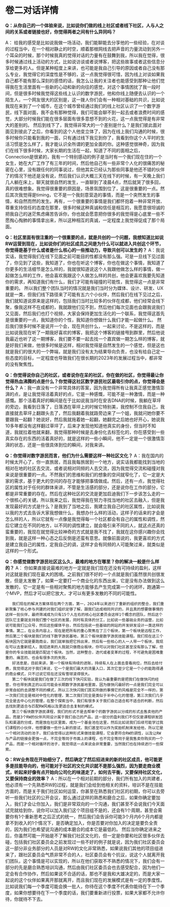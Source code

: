 # 卷二对话详情

**Q：从你自己的一个体验来说，比如说你们做的线上社区或者线下社区，人与人之间的关系或者链接也好，你觉得两者之间有什么异同吗？**

A： 给我的感受是比如说我做一场活动，我们能聊能去分享他的一些经验，在对谈的过程当中，在一个相对静止的时空，顺着那根网线去把声音的力量流动到另外一个耳朵的时候，那个时候我真的觉得对话的力量有在鼓舞到我，所以我在觉得，很多时候通过线上活动的方式，比如说访谈或者说博客，把这些故事或者这些信息分享给更多的人。但是某种程度上来讲，也可能是我自己引导的原因或者自己没有那么专业，我觉得它的深度性是不够的，这一点我觉得很可惜，因为线上对谈如果我自己都不能有那么深刻的感悟的话，我怎么让我的关注者也能感受到那种让他们觉得我在生活里面有一些新的心动和新的向往的感觉，对这个事情困扰了我一段时间，但是很多时候我觉得这些线上认识的数字游民，他和你线上随便去认识的一个陌生人，一个网友很大的区别是，这一拨人你们会有一种相对基础的共识，比如说我现在来到了一个城市，在这个城市曾经通过我们的线上社区认识了一个数字游民，线下面对面，我不会有那种觉得，我们可能会聊不到一起去或者浪费时间的感觉，大部分时候我们能在很多层面有很多意想不到的火花，这一点我觉得是有非常大的差别的。
       然后到线下了，我觉得非常大的一个差别是什么？是我们彼此面对面见到彼此了之后，你看到的这个人他变立体了，因为在线上我们沟通的时候，很多时候你只能看到我的一面，只有通过线下我见到你了，我看到你这个人平时的生活习惯是怎么样了，我才能认识全所谓的更加全面的你。这种感觉很神奇，因为我们在线下很多时候，大家长期的生活在一起，知道了不同的面相之后，Connection是很紧的，我有一个特别感动的例子是当时有一个我们现在住的一个女生，她在大厂工作了有三年的时间，然后他自己有一些非常个人化的很痛苦的秘密在心里，没有跟任何的同事说过，但他其实已经认为那些同事是他还不错的伙伴了的情况下他还是没有说，然后我们认识大概三天在线下的时候，有一天晚上我们几人躺在床上，聊天就很自然的发生，一直聊到了凌晨4点，然后就哭了很多回，真的很难想象。我觉得很重要的原因是，场景氛围到位了，这是很重要的一点。然后其次我觉得是timing，它不是一个我刻意营造的事情，而是一个突然发生的事情，和自然而然的发生。再有，一个很重要的事情是我们都怀抱着一种非常开放、尊重支持信任的态度在那里，很多时候这种真诚和信任是相互的，我愿意很坦诚的把我自己的迷茫焦虑痛苦告诉你，你也就会愿意把你很多的我觉得是心底里一些不愿掏心掏肺的事情拿出来，所以这种相互的真诚，一定程度上我觉得促成了那个局面。

**Q：社区里面有很注重的一个很重要的点，就是共创的一个问题，我想知道比如说RW运营到现在，比如说你们的社区成员之间是为什么可以就进入共创这个环节，你觉得是基于什么或者是什么核心的一些推动力，导致共创可以发生的？**
A：我说实话，我觉得我们在线下见面之前可能目的性都没有那么强。可是一旦线下见过面了，你见到了这些，我知道了，你也在听这个博客，你也在做这个事情，我知道了你更多的生活细节是怎么样的，我就很知道说这个人我跟他做怎么样的事情，做一起做怎么样的工作，他会喜欢我跟这个人做怎么样的共创，他会更喜欢我要先知道你的需求，再知道我们有什么，我们才可能有碰撞的可能性，我觉得这一点是非常重要的。
       所以我们整个团队当时的情况就是我们当时分为媒体、设计、研发、UX就是一类，但我们线下路径来了可能有五六个小伙伴，然后我们在线下见过之后，我们就知道说原来是这样的，包括我们当时比较多的伙伴在成都，他们经常会线下聚，像我这样不在成都的，我就跟他们见不到，然后他们每次见面也会跟我说我们又见面，然后我们也打个视频，大家会保持更加生活化的一个联系，我觉得这首先是很重要的一点，我知道你的个性，我知道你想做什么我们才能一起做什么。
然后我们很多时候不是说开一个会，现在共创什么，一起来讨论，不是这样的，而是比如说我现在听了一期我好喜欢的博客，我把这个博客的链接甩到群里，然后他说我最近也听了这一期博客，我们要不要一起去找一个嘉宾做一期怎么样的博客，就是好我们来做，他很多时候是这样，相对我觉得是自然发生的一个感觉，但是这也就是我们的很大的一个弊端，就是我们没有太为结果导向负责，也没有给自己定一些态度的目标，一定程度也导致我们在很长期的2023年的发展过程当中，都非常的没有聚焦性。

**Q：你觉得说你自己的社区，或者说你在呆的社区，你在做的社区，你觉得最让你觉得热血沸腾的点是什么？你觉得这社区数字游民社区最吸引你的点，你觉得会是什么？**
A：我一直没有一个非常具体的答案，因为我觉得所有让我真正感觉激情澎湃的点，是让我觉得活着真好的点，它是一种感慨，可能不是一种激情，而是一种感慨。那个活着真好的瞬间是在于比如说我当时在安吉DNA的时候，我躺在草坪的旁边，我看到日落了，日落洒在草坪上的时候它特别美，我控制不住我自己，我直接就去草坪上翻跟头去了，然后我翻着我就路旁边来了一个姐，我就问她你要不要跟我一起翻？她说好，然后我就拖着她一起翻，她翻完之后她也好开心，她说我10多年都没有这样翻过草坪了，后来才发现他知道他真实的身份，但当时不知道，我就拉着他就来翻，我觉得那种时候是去身份化去标签化的，你在感受到一些真实存在的东西的活着真好的，就是这样的一些小瞬间，他不一定是一个很激情澎湃的状态，还是一些很具体到位的瞬间，对我来讲。

**Q：你觉得对数字游民而言，他们为什么需要这样一种社区文化？**
A：我在国内的时候太开心了，你一直旅居，而且我每旅居到一个地方，说实话我都能找到当地的相对在地的社区去交流，或者说相对同频的人去交流，因为我觉得交流和碰撞对我来说是很重要的一点。不然我们的思维和我们的想象的空间就窄化了，它一定是大家的需求，基于更大的空间的存在才能够把事情做成。然后，还有一点，我觉得社区的属性对于任何的群体来讲，不管是生活感的部分，还是说你在工作的部分，它都是非常重要的存在。然后在这种社区的交流是更加启迪我们下一步该怎么走的一个很核心的关键。所以我来之后，我觉得我在努力寻找当地的社区去融入，但是我发现最好的方式是什么？是我到了当地之后，我建立我自己的社区属性，比如说我以我的方式去告诉大家我想做什么，我想办什么样的活动，这样子的话来的才会是怎么样的人，所以它就有一点像是我觉得每一个社区都会有自己的属性和调性，然后它建立在不同的地方，以不同的调性建立，就会吸引来不同的人，就这点还真的蛮重要的，我现在就觉得比较神奇的方式就是我不找了，我就在这你感兴趣你会找到我，就是这样一种心态之后反倒是还蛮有意思。就像前面说的，我更喜欢的方式是建立我自己的属性，定我自己的调，这样才会有同频的人可能聚过来，就类似是这样的一个形式。

**Q：你感觉做数字游民社区这么久，最难的地方在哪里？你的解决一般是什么样的？**
A： 你如果直接说最难的地方一定就是我们现在还没有可持续的盈利，这样对这就是我们现在最大的困境。之前我们很不好的一个点就是我们虽然很共创很发散，但是太发散了，如果一定要打一个商业化的东西出来，它是没有办法做到这么发散的，它一定是有一些相对聚焦的地方能够去产生完成第一个的闭环，跑通第一个MVP，然后才可以把它放大，才可以有更多发散的不同的可能性。

       我们现在的解决方案体现在两个方面，第一，2024年以来进行了重新的组织的整合，我们重新聚集了核心参与共建的对我们组织足够了解，跟我们达成相同共识的，并且真的想要做事情的这样一批伙伴，最终筛减成为只有15个人左右的核心社区委员会这样1个概念的团队，然后这个团队它主要就支持我们整个社区的发展，同时有具体的分工，比如说一些基础业务的运营，比如说可能我们公众号，然后这些媒体平台，然后包括说一些基础的网站的开发研发设计一类这样的事情。第二，在业务内容上，现在是把所有的重心聚焦在了三个板块，第一个板块是远程工作，然后第二个板块是我们的线下数字游民基地，第三个板块是数字游民技能课程。我们现在这三个板块因为它就是要跑商业，我们就单独把它拎出来，然后有一些核心的人一人带一个板块，我现在可以去重新招人，我招进来的人我就只做商业板块，你可以对我们社区甚至没有那么了解，但是你的专业技能就是匹配这个板块。当然，这种整合，迭代或者变革的过程，不可避免是困难重重的、痛苦的、也会有很多次的失败。
       好消息是，目前来讲，第一个板块有持续的进账，持续有人在上面去查看岗位，然后去给付费，我觉得这对于我们来说，它一个是我们最大的流量入口，其次它至少它是一个小的能跑得通的商业模式，只不过说它现在还没有雪球滚得很大。
       第二个板块就是我们在做了三次的线下快闪实验，我认为最重要的是把我们在做快闪的经营，你也带到真正的以后可能会长期数字游民基地里面，因为做快闪最好的一点是我们完全可以非常自如的去调整不同的模式，所以三次快闪我们其实所做的事情它的风格是完全不一样的，第一次我们完全是相对中性化的管理，第二次我们完全是类似于半中心化的管理，第三次我们几乎完全是去中心化的管理，在整个探索当中，我们有很多关于我们自己适合和不适合的判断，然后去找到更适合与匹配RW风格以及更适合去复制的模式。
       第三个板块数字游民课程，我们的形式不是去帮单个的数字游民以分成的形式去售卖他的产品，而是3个RW的伙伴共同设计属于我们自己的产品，这一部分的盈利我们不仅仅是课程研发团队和渠道的分成，而是放在社区里面，成为一个基金池在这里，然后比如说我们后续可能学过我们课程的小伙伴，他想要做一些什么新的尝试，我们甚至可以作为奖励机制来发给他，所以它是一个相对流动的池子，我们会觉得以这种形式来做技能课程，它会更符合RW的调性，以及让RW与产品的链接会更强一点，不完全等同于市面上的课程，也不完全等同于是我售卖你购买的一个产品，而是一个相对循环的池子，我觉得这一点来说会非常重要，当然我们也在持续进行一些探索。

**Q：RW业务现在开始细分了，然后确定了然后招进来的新的社区成员，他可能更多是技能导向的，他可能对于社区的文化共识就不是那么强烈，因为要走商业模式，听起来好像有点开始向公司化的味道走了，如何去平衡，又要保持社区文化，又要保持商业的效率？**
A：所以在一个相对前期的部分，我们所有加入的共建者，他必须有一个先熟悉RW的过程，就是我们会给到他相关的资料，培训不是在技能方面的，而是关于我们社区如何运营，你甚至在熟悉我们社区的初期，你可以去旁听一些我们社区的公开会议，那么通过这样的熟悉和磨合之后，如果你确定要加入，我们才会让你加入，我们是非常双向的一个沟通，我们甚至不会说我们今天面试完就给到你，说你可以加入我们这个项目组不是的，还会有1个周期，甚至会需要你有1个重新思考之后正式的统一，然后我们会告诉你可能3个月内6个月内都是拿不到收入的1个情况下，是否确定加入，你是否要对你加入的决定是要负全责的，因为我们也希望说沟通的成本磨合的成本它是最低的。
       然后当你确定进来之后，你虽然可能一开始是不了解我们社区文化的，但一定是你要和社区很多伙伴去碰，包括我们社区委员会之前发现过一些不好的例子就是说，因为我们社区委员会这一部分非业务部分的人员是对RW的文化非常熟悉，如果说我们其他的项目组进来了，跟社区委员会气质非常不合的人，社区委员会有个抗议，说这个人就离开我们团队，这个事情是可以实现的，所以在他们获取不不熟悉的情况下，我们会有一部分的先是磨合熟悉培训沟通，然后由我们社区委员会也去感受配合，因为他们一定会有合作协作，然后如果说不合适的话，那也不是我和大雄决定的，而是大家一起说的这个伙伴如果离开那就离开，而且我们现在的发展模式是有一定的季度性。比如说我们每一个季度可能会换一批人，你待在这个季度不代表你能待在下一个季度，如果你想要待在下一个季度的话，我们要重新进行投票，如果大家都不允许你待，你就待不下去。